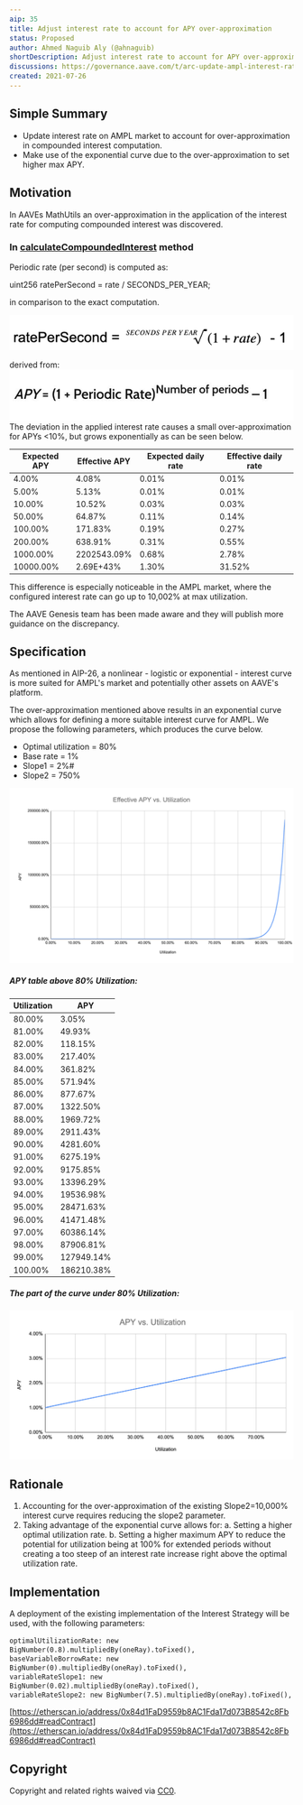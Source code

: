 ```yaml
---
aip: 35
title: Adjust interest rate to account for APY over-approximation
status: Proposed
author: Ahmed Naguib Aly (@ahnaguib)
shortDescription: Adjust interest rate to account for APY over-approximation
discussions: https://governance.aave.com/t/arc-update-ampl-interest-rate-curve-to-account-for-over-approximation-in-compounded-interest/5350
created: 2021-07-26
---
```


## Simple Summary

- Update interest rate on AMPL market to account for over-approximation in compounded interest computation.
- Make use of the exponential curve due to the over-approximation to set higher max APY.


## Motivation

In AAVEs MathUtils an over-approximation in the application of the interest rate for computing compounded interest was discovered. 

### In [calculateCompoundedInterest](https://github.com/aave/protocol-v2/blob/baeb455fad42d3160d571bd8d3a795948b72dd85/contracts/protocol/libraries/math/MathUtils.sol#L45) method

Periodic rate (per second) is computed as:

uint256 ratePerSecond = rate / SECONDS_PER_YEAR;

in comparison to the exact computation.

**![|281x35](https://github.com/aave/aip/blob/debf98b7ebe21b2964b3dc03843854c78709d813/content/assets/AIP-35/rate_per_second.png?raw=true)**

derived from:
**![|269x48](https://github.com/aave/aip/blob/debf98b7ebe21b2964b3dc03843854c78709d813/content/assets/AIP-35/apy_formula.jpeg?raw=true)**
The deviation in the applied interest rate causes a small over-approximation for APYs <10%, but grows exponentially as can be seen below.

|Expected APY|Effective APY|Expected daily rate|Effective daily rate|
| --- | --- | --- | --- |
|4.00%|4.08%|0.01%|0.01%|
|5.00%|5.13%|0.01%|0.01%|
|10.00%|10.52%|0.03%|0.03%|
|50.00%|64.87%|0.11%|0.14%|
|100.00%|171.83%|0.19%|0.27%|
|200.00%|638.91%|0.31%|0.55%|
|1000.00%|2202543.09%|0.68%|2.78%|
|10000.00%|2.69E+43%|1.30%|31.52%|

This difference is especially noticeable in the AMPL market, where the configured interest rate can go up to 10,002% at max utilization.

The AAVE Genesis team has been made aware and they will publish more guidance on the discrepancy.

## Specification

As mentioned in AIP-26, a nonlinear - logistic or exponential - interest curve is more suited for 
AMPL's market and potentially other assets on AAVE's platform.

The over-approximation mentioned above results in an exponential curve which allows for defining a 
more suitable interest curve for AMPL. We propose the following parameters, which produces the curve below.

* Optimal utilization = 80%
* Base rate = 1%
* Slope1 = 2%#
* Slope2 = 750%


![|624x384](https://github.com/aave/aip/blob/debf98b7ebe21b2964b3dc03843854c78709d813/content/assets/AIP-35/curve.png?raw=true "Chart")

##### APY table above 80% Utilization:

|Utilization|APY|
|---|---|
|80.00%|3.05%|
|81.00%|49.93%|
|82.00%|118.15%|
|83.00%|217.40%|
|84.00%|361.82%|
|85.00%|571.94%|
|86.00%|877.67%|
|87.00%|1322.50%|
|88.00%|1969.72%|
|89.00%|2911.43%|
|90.00%|4281.60%|
|91.00%|6275.19%|
|92.00%|9175.85%|
|93.00%|13396.29%|
|94.00%|19536.98%|
|95.00%|28471.63%|
|96.00%|41471.48%|
|97.00%|60386.14%|
|98.00%|87906.81%|
|99.00%|127949.14%|
|100.00%|186210.38%|

                                           
##### The part of the curve under 80% Utilization:    

**![|624x325](https://github.com/aave/aip/blob/debf98b7ebe21b2964b3dc03843854c78709d813/content/assets/AIP-35/curve_under_optimal.png?raw=true "Chart")**

## Rationale

1. Accounting for the over-approximation of the existing Slope2=10,000% interest curve requires reducing the slope2 parameter.
2. Taking advantage of the exponential curve allows for:
  a. Setting a higher optimal utilization rate.
  b. Setting a higher maximum APY to reduce the potential for
     utilization being at 100% for extended periods without creating a too steep of an interest rate increase right above the optimal utilization rate.


## Implementation

A deployment of the existing implementation of the Interest Strategy will be used, with the following parameters:

    optimalUtilizationRate: new BigNumber(0.8).multipliedBy(oneRay).toFixed(),
    baseVariableBorrowRate: new BigNumber(0).multipliedBy(oneRay).toFixed(),
    variableRateSlope1: new BigNumber(0.02).multipliedBy(oneRay).toFixed(),
    variableRateSlope2: new BigNumber(7.5).multipliedBy(oneRay).toFixed(),

[https://etherscan.io/address/0x84d1FaD9559b8AC1Fda17d073B8542c8Fb6986dd#readContract](https://etherscan.io/address/0x84d1FaD9559b8AC1Fda17d073B8542c8Fb6986dd#readContract)

## Copyright

Copyright and related rights waived via [CC0](https://creativecommons.org/publicdomain/zero/1.0/).
